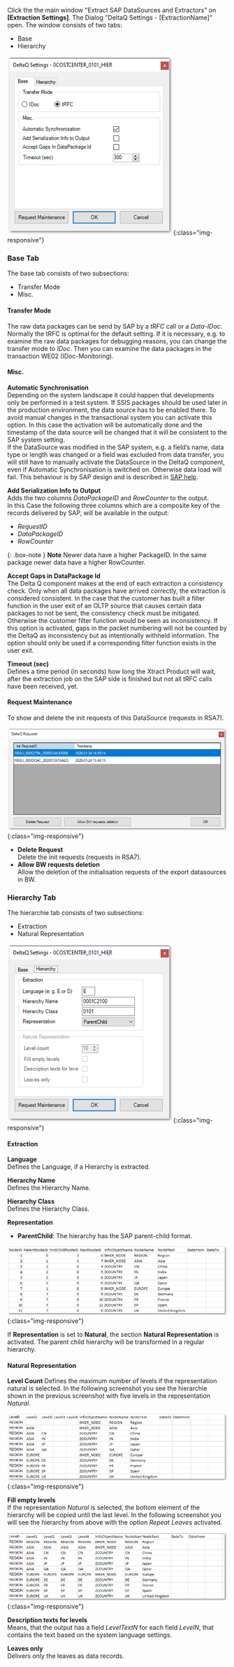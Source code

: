 Click the the main window "Extract SAP DataSources and Extractors" on **[Extraction Settings]**. The Dialog "DeltaQ Settings - [ExtractionName]" open.
The window consists of two tabs:
* Base
* Hierarchy

![XU_DeltaQ_Settings_thumb](/img/content/XU_DeltaQ_Settings_thumb.png){:class="img-responsive"}

### Base Tab

The base tab consists of two subsections:
- Transfer Mode
- Misc.

#### Transfer Mode

The raw data packages can be send by SAP by a *tRFC* call or a *Data-IDoc*. Normally the tRFC is optimal for the default setting. If it is necessary, e.g. to examine the raw data packages for debugging reasons, you can change the transfer mode to *IDoc*. Then you can examine the data packages in the transaction WE02 (IDoc-Monitoring).

#### Misc.

**Automatic Synchronisation**<br>
Depending on the system landscape it could happen that developments only be performed in a test system. If SSIS packages should be used later in the production environment, the data source has to be enabled there. To avoid manual changes in the transactional system you can activate this option. In this case the activation will be automatically done and the timestamp of the data source will be changed that it will be consistent to the SAP system setting. <br>
If the DataSource was modified in the SAP system, e.g. a field’s name, data type or length was changed or a field was excluded from data transfer, you will still have to manually activate the DataSource in the DeltaQ component, even if Automatic Synchronisation is switched on. Otherwise data load will fail. This behaviour is by SAP design and is described in [SAP help](https://help.sap.com/viewer/ccc9cdbdc6cd4eceaf1e5485b1bf8f4b/7.4.19/en-US/4a12eaff76df1b42e10000000a42189c.html).

**Add Serialization Info to Output**<br>
Adds the two columns *DataPackageID* and *RowCounter* to the output.<br>
In this Case the following three columns which are a composite key of the records delivered by SAP, will be available in the output:
- *RequestID*
- *DataPackageID* 
- *RowCounter*

{: .box-note }
**Note** Newer data have a higher PackageID. In the same package newer data have a higher RowCounter.

**Accept Gaps in DataPackage Id**<br>
The Delta Q component makes at the end of each extraction a consistency check. Only when all data packages have arrived correctly, the extraction is considered consistent. In the case that the customer has built a filter function in the user exit of an OLTP source that causes certain data packages to not be sent, the consistency check must be mitigated. 
Otherwise the customer filter function would be seen as inconsistency. If this option is activated, gaps in the packet numbering will not be counted by the DeltaQ as inconsistency but as intentionally withheld information. The option should only be used if a corresponding filter function exists in the user exit.

**Timeout (sec)**<br>
Defines a time period (in seconds) how long the Xtract Product will wait, after the extraction job on the SAP side is finished but not all tRFC calls have been received, yet.

#### Request Maintenance

To show and delete the init requests of this DataSource (requests in RSA7).

![DeltaQ_Request_Maintenance](/img/content/DeltaQ_Request_Maintenance.png){:class="img-responsive"}

- **Delete Request**<br>
    Delete the init requests (requests in RSA7).
- **Allow BW requests deletion**<br>
  	Allow the deletion of the initialisation requests of the export datasources in BW. 

### Hierarchy Tab

The hierarchie tab consists of two subsections:
- Extraction
- Natural Representation

![Deltaq-Preferences-Hierarchy](/img/content/Deltaq-Preferences-Hierarchy.png){:class="img-responsive"}

#### Extraction

**Language**<br>
Defines the Language, if a Hierarchy is extracted.

**Hierarchy Name**<br>
Defines the Hierarchy Name.

**Hierarchy Class**<br>
Defines the Hierarchy Class.

**Representation**<br>
- **ParentChild**: The hierarchy has the SAP parent-child format.

![Deltaq-Hierarchies-Parent-Child](/img/content/Deltaq-Hierarchies-Parent-Child.png){:class="img-responsive"}

If **Representation** is set to **Natural**, the section **Natural Representation** is activated.
The parent child hierarchy will be transformed in a regular hierarchy.

#### Natural Representation

**Level Count**
Defines the maximum number of levels if the representation natural is selected. In the following screenshot you see the hierarchie shown in the previous screenshot with five levels in the representation *Natural*.

![Deltaq-Hierarchies-Parent-Child-Natural](/img/content/Deltaq-Hierarchies-Parent-Child-Natural.png){:class="img-responsive"}

**Fill empty levels** <br>
If the representation *Natural* is selected, the bottom element of the hierarchy will be copied until the last level. In the following screenshot you will see the hierarchy from above with the option *Repeat Leaves* activated.

![Deltaq-Hierarchies-Parent-Child-Repeat](/img/content/Deltaq-Hierarchies-Parent-Child-Repeat.png){:class="img-responsive"}

**Description texts for levels**<br>
Means, that the output has a field *LevelTextN* for each field *LevelN*, that contains the text based on the system language settings.

**Leaves only**<br>
Delivers only the leaves as data records. 